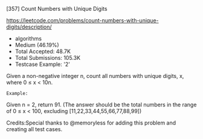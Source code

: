 [357] Count Numbers with Unique Digits  

https://leetcode.com/problems/count-numbers-with-unique-digits/description/

* algorithms
* Medium (46.19%)
* Total Accepted:    48.7K
* Total Submissions: 105.3K
* Testcase Example:  '2'

Given a non-negative integer n, count all numbers with unique digits, x, where 0 ≤ x < 10n.


    Example:
Given n = 2, return 91. (The answer should be the total numbers in the range of 0 ≤ x < 100, excluding [11,22,33,44,55,66,77,88,99])


Credits:Special thanks to @memoryless for adding this problem and creating all test cases.
